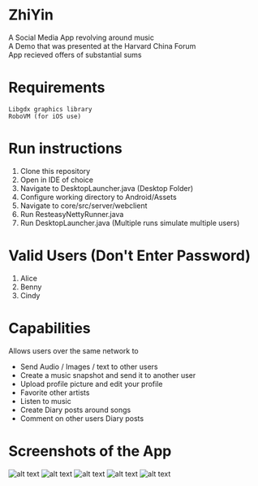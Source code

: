 # ZhiYin

A Social Media App revolving around music  
A Demo that was presented at the Harvard China Forum  
App recieved offers of substantial sums  


# Requirements

```
Libgdx graphics library
RoboVM (for iOS use)
```

# Run instructions


1. Clone this repository
2. Open in IDE of choice
3. Navigate to DesktopLauncher.java (Desktop Folder)
4. Configure working directory to Android/Assets
5. Navigate to core/src/server/webclient
6. Run ResteasyNettyRunner.java
7. Run DesktopLauncher.java (Multiple runs simulate multiple users)


# Valid Users (Don't Enter Password)

1. Alice
2. Benny
3. Cindy

# Capabilities

Allows users over the same network to
  * Send Audio / Images / text to other users
  * Create a music snapshot and send it to another user
  * Upload profile picture and edit your profile
  * Favorite other artists 
  * Listen to music
  * Create Diary posts around songs
  * Comment on other users Diary posts

# Screenshots of the App
![alt text](https://github.com/darknal43/ZhiYin/blob/master/android/assets/Unused%20Assets/Unused%20Art/Artboards/LoginPage.png)
![alt text](https://github.com/darknal43/ZhiYin/blob/master/android/assets/Unused%20Assets/Unused%20Art/Artboards/Diary%20-%201.png)
![alt text](https://github.com/darknal43/ZhiYin/blob/master/android/assets/Unused%20Assets/Unused%20Art/Artboards/Diary%20-%202%20Copy.png)
![alt text](https://github.com/darknal43/ZhiYin/blob/master/android/assets/Unused%20Assets/Unused%20Art/Artboards/Friends%20-%203.png)
![alt text](https://github.com/darknal43/ZhiYin/blob/master/android/assets/Unused%20Assets/Unused%20Art/Artboards/Profile.png)




